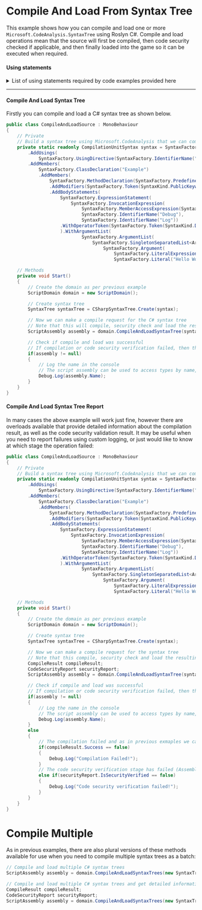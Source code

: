 # Compile And Load From Syntax Tree

This example shows how you can compile and load one or more `Microsoft.CodeAnalysis.SyntaxTree` using Roslyn C#.
Compile and load operations mean that the source will first be compiled, then code security checked if applicable, and then finally loaded into the game so it can be executed when required.

#### Using statements
<details>
  <summary>List of using statements required by code examples provided here</summary>

```cs
using RoslynCSharp;
using Trivial.CodeSecurity;
using Microsoft.CodeAnalysis;
using Microsoft.CodeAnalysis.CSharp;
using Microsoft.CodeAnalysis.CSharp.Syntax;
using UnityEngine;
```
</details>

---

#### Compile And Load Syntax Tree
Firstly you can compile and load a C# syntax tree as shown below.

```cs
public class CompileAndLoadSource : MonoBehaviour
{
    // Private
    // Build a syntax tree using Microsoft.CodeAnalysis that we can compile later
    private static readonly CompilationUnitSyntax syntax = SyntaxFactory.CompilationUnit()
        .AddUsings(
            SyntaxFactory.UsingDirective(SyntaxFactory.IdentifierName("UnityEngine")))
        .AddMembers(
            SyntaxFactory.ClassDeclaration("Example")
            .AddMembers(
                SyntaxFactory.MethodDeclaration(SyntaxFactory.PredefinedType(SyntaxFactory.Token(SyntaxKind.VoidKeyword)), "SayHello")
                .AddModifiers(SyntaxFactory.Token(SyntaxKind.PublicKeyword), SyntaxFactory.Token(SyntaxKind.StaticKeyword))
                .AddBodyStatements(
                    SyntaxFactory.ExpressionStatement(
                        SyntaxFactory.InvocationExpression(
                            SyntaxFactory.MemberAccessExpression(SyntaxKind.SimpleMemberAccessExpression,
                            SyntaxFactory.IdentifierName("Debug"),
                            SyntaxFactory.IdentifierName("Log"))
                    .WithOperatorToken(SyntaxFactory.Token(SyntaxKind.DotToken))
                    ).WithArgumentList(
                            SyntaxFactory.ArgumentList(
                                SyntaxFactory.SingletonSeparatedList<ArgumentSyntax>(
                                    SyntaxFactory.Argument(
                                        SyntaxFactory.LiteralExpression(SyntaxKind.StringLiteralExpression,
                                        SyntaxFactory.Literal("Hello World"))))))))));

    // Methods
    private void Start()
    {
        // Create the domain as per previous example
        ScriptDomain domain = new ScriptDomain();

        // Create syntax tree
        SyntaxTree syntaxTree = CSharpSyntaxTree.Create(syntax);

        // Now we can make a compile request for the C# syntax tree
        // Note that this will compile, security check and load the resulting assembly into the game if successful. 
        ScriptAssembly assembly = domain.CompileAndLoadSyntaxTree(syntaxTree);

        // Check if compile and load was successful
        // If compilation or code security verification failed, then the assembly will be null and details will be logged in the Unity console by default
        if(assembly != null)
        {
            // Log the name in the console
            // The script assembly can be used to access types by name, base type and other criteria. See later examples for more info
            Debug.Log(assembly.Name);
        }
    }
}
```

#### Compile And Load Syntax Tree Report
In many cases the above example will work just fine, however there are overloads available that provide detailed information about the compilation result, as well as the code security validation result.
It may be useful when you need to report failures using custom logging, or just would like to know at which stage the operation failed:

```cs
public class CompileAndLoadSource : MonoBehaviour
{
    // Private
    // Build a syntax tree using Microsoft.CodeAnalysis that we can compile later
    private static readonly CompilationUnitSyntax syntax = SyntaxFactory.CompilationUnit()
        .AddUsings(
            SyntaxFactory.UsingDirective(SyntaxFactory.IdentifierName("UnityEngine")))
        .AddMembers(
            SyntaxFactory.ClassDeclaration("Example")
            .AddMembers(
                SyntaxFactory.MethodDeclaration(SyntaxFactory.PredefinedType(SyntaxFactory.Token(SyntaxKind.VoidKeyword)), "SayHello")
                .AddModifiers(SyntaxFactory.Token(SyntaxKind.PublicKeyword), SyntaxFactory.Token(SyntaxKind.StaticKeyword))
                .AddBodyStatements(
                    SyntaxFactory.ExpressionStatement(
                        SyntaxFactory.InvocationExpression(
                            SyntaxFactory.MemberAccessExpression(SyntaxKind.SimpleMemberAccessExpression,
                            SyntaxFactory.IdentifierName("Debug"),
                            SyntaxFactory.IdentifierName("Log"))
                    .WithOperatorToken(SyntaxFactory.Token(SyntaxKind.DotToken))
                    ).WithArgumentList(
                            SyntaxFactory.ArgumentList(
                                SyntaxFactory.SingletonSeparatedList<ArgumentSyntax>(
                                    SyntaxFactory.Argument(
                                        SyntaxFactory.LiteralExpression(SyntaxKind.StringLiteralExpression,
                                        SyntaxFactory.Literal("Hello World"))))))))));

    // Methods
    private void Start()
    {
        // Create the domain as per previous example
        ScriptDomain domain = new ScriptDomain();

        // Create syntax tree
        SyntaxTree syntaxTree = CSharpSyntaxTree.Create(syntax);

        // Now we can make a compile request for the syntax tree
        // Note that this compile, security check and load the resulting assembly into the game if successful.
        CompileResult compileResult;
        CodeSecurityReport securityReport;
        ScriptAssembly assembly = domain.CompileAndLoadSyntaxTree(syntaxTree, out compileResult, out securityReport);

        // Check if compile and load was successful
        // If compilation or code security verification failed, then the assembly will be null and details will be logged in the Unity console by default
        if(assembly != null)
        {
            // Log the name in the console
            // The script assembly can be used to access types by name, base type and other criteria. See later examples for more info
            Debug.Log(assembly.Name);
        }
        else
        {
            // The compilation failed and as in previous exmaples we can get all diagnostic messages from the compile result object
            if(compileResult.Success == false)
            {
                Debug.Log("Compilation Failed!");
            }
            // The code security verification stage has failed (Assembly includes code which is determined to be illegal by the code seuciryt verification rules) and we can get detailed information about the specific from the security report.
            else if(securityReport.IsSecurityVerified == false)
            {
                Debug.Log("Code security verification failed!");
            }
        }
    }
}
```

# Compile Multiple
As in previous examples, there are also plural versions of these methods available for use when you need to compile multiple syntax trees as a batch:
```cs
// Compile and load multiple C# syntax trees 
ScriptAssembly assembly = domain.CompileAndLoadSyntaxTrees(new SyntaxTree[] { treeA, treeB });

// Compile and load multiple C# syntax trees and get detailed information about the result
CompileResult compileResult;
CodeSecurityReport securityReport;
ScriptAssembly assembly = domain.CompileAndLoadSyntaxTrees(new SyntaxTree[] { treeA, treeB }, out compileResult, out securityReport);
```
